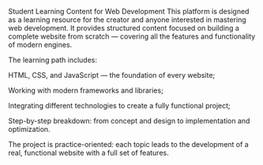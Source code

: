 Student Learning Content for Web Development
This platform is designed as a learning resource for the creator and anyone interested in mastering web development. It provides structured content focused on building a complete website from scratch — covering all the features and functionality of modern engines.

The learning path includes:

HTML, CSS, and JavaScript — the foundation of every website;

Working with modern frameworks and libraries;

Integrating different technologies to create a fully functional project;

Step-by-step breakdown: from concept and design to implementation and optimization.

The project is practice-oriented: each topic leads to the development of a real, functional website with a full set of features.
